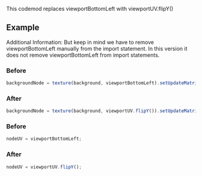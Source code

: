 This codemod replaces viewportBottomLeft with viewportUV.flipY()

## Example

Additional Information: But keep in mind we have to remove viewportBottomLeft manually from the import statement.
In this version it does not remove viewportBottomLeft from import statements.

### Before

```ts
backgroundNode = texture(background, viewportBottomLeft).setUpdateMatrix(true);
```

### After

```ts
backgroundNode = texture(background, viewportUV.flipY()).setUpdateMatrix(true);
```

### Before

```ts
nodeUV = viewportBottomLeft;
```

### After

```ts
nodeUV = viewportUV.flipY();
```
